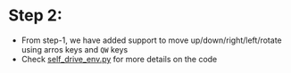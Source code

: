 # Step 2:
- From step-1, we have added support to move up/down/right/left/rotate using arros keys and `QW` keys
- Check [self_drive_env.py](self_drive_env.py) for more details on the code

